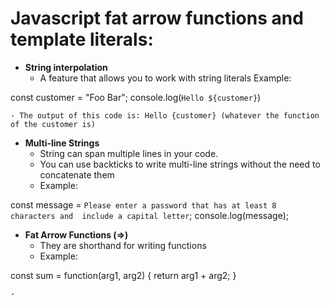 # Javascript fat arrow functions and template literals:
- **String interpolation**
	- A feature that allows you to work with string literals
	Example:

const customer = "Foo Bar";
console.log(`Hello ${customer}`)
	
	- The output of this code is: Hello {customer} (whatever the function of the customer is)

- **Multi-line Strings**
	- String can span multiple lines in your code.
	- You can use backticks to write multi-line strings without the need to concatenate them
	- Example:

const message = `Please enter a password that
		has at least 8 characters and 
		include a capital letter`;
console.log(message);

- **Fat Arrow Functions (=>)**
	- They are shorthand for writing functions
	- Example:

const sum = function(arg1, arg2) {
	return arg1 + arg2;
}

	- 